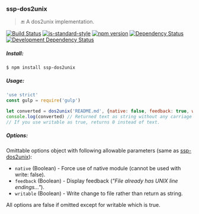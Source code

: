 ### ssp-dos2unix
> :end: A dos2unix implementation.

[![Build Status](https://travis-ci.org/stpettersens/ssp-dos2unix.png?branch=master)](https://travis-ci.org/stpettersens/ssp-dos2unix)
[![js-standard-style](https://img.shields.io/badge/code%20style-standard-brightgreen.svg)](https://github.com/feross/standard)
[![npm version](https://badge.fury.io/js/ssp-dos2unix.svg)](http://npmjs.com/package/ssp-dos2unix)
[![Dependency Status](https://david-dm.org/stpettersens/ssp-dos2unix.png?theme=shields.io)](https://david-dm.org/stpettersens/ssp-dos2unix) [![Development Dependency Status](https://david-dm.org/stpettersens/ssp-dos2unix/dev-status.png?theme=shields.io)](https://david-dm.org/stpettersens/ssp-dos2unix#info=devDependencies)

##### Install:

    $ npm install ssp-dos2unix

##### Usage:
```js
'use strict'
const gulp = require('gulp')

let converted = dos2unix('README.md', {native: false, feedback: true, writable: false})
console.log(converted) // Returned text as string without any carriage returns (\r).
// If you use writable as true, returns 0 instead of text.
```

##### Options:

Omittable options object with following allowable parameters
(same as [ssp-dos2unix](http://github.com/stpettersens/ssp-dos2unix)):

* `native` (Boolean) - Force use of native module (cannot be used with write: false).
* `feedback` (Boolean) - Display feedback (*"File already has UNIX line endings..."*).
* `writable` (Boolean) - Write change to file rather than return as string.

All options are false if omitted except for writable which is true.
